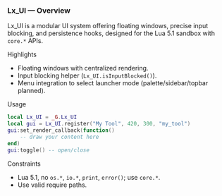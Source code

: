 ### Lx_UI — Overview

Lx_UI is a modular UI system offering floating windows, precise input blocking, and persistence hooks, designed for the Lua 5.1 sandbox with `core.*` APIs.

Highlights
- Floating windows with centralized rendering.
- Input blocking helper (`Lx_UI.isInputBlocked()`).
- Menu integration to select launcher mode (palette/sidebar/topbar planned).

Usage
```lua
local Lx_UI = _G.Lx_UI
local gui = Lx_UI.register("My Tool", 420, 300, "my_tool")
gui:set_render_callback(function()
    -- draw your content here
end)
gui:toggle() -- open/close
```

Constraints
- Lua 5.1, no `os.*`, `io.*`, `print`, `error()`; use `core.*`.
- Use valid require paths.




